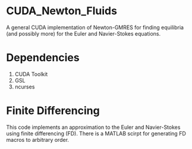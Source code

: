 # CUDA_Newton_Fluids
A general CUDA implementation of Newton-GMRES for finding equilibria (and possibly more) for the Euler and Navier-Stokes equations. 

# Dependencies
1. CUDA Toolkit
2. GSL
3. ncurses

# Finite Differencing
This code implements an approximation to the Euler and Navier-Stokes using finite differencing (FD). There is a MATLAB scirpt for generating FD macros to arbitrary order.
